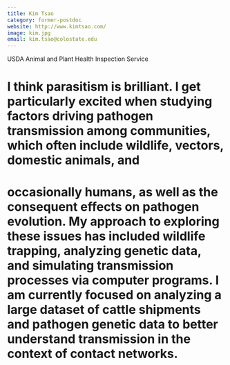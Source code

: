 ```yaml
---
title: Kim Tsao
category: former-postdoc
website: http://www.kimtsao.com/
image: kim.jpg
email: kim.tsao@colostate.edu
---
```

USDA Animal and Plant Health Inspection Service

# I think parasitism is brilliant. I get particularly excited when studying factors driving pathogen transmission among communities, which often include wildlife, vectors, domestic animals, and
# occasionally humans, as well as the consequent effects on pathogen evolution. My approach to exploring these issues has included wildlife trapping, analyzing genetic data, and simulating transmission processes via computer programs. I am currently focused on analyzing a large dataset of cattle shipments and pathogen genetic data to better understand transmission in the context of contact networks.
